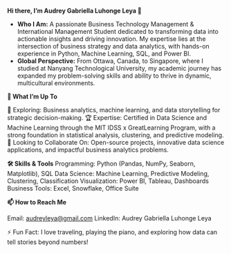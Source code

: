 **Hi there, I’m Audrey Gabriella Luhonge Leya 👋**

- **Who I Am:** A passionate Business Technology Management & International Management Student dedicated to transforming data into actionable insights and driving innovation. My expertise lies at the intersection of business strategy and data analytics, with hands-on experience in Python, Machine Learning, SQL, and Power BI.
- **Global Perspective:** From Ottawa, Canada, to Singapore, where I studied at Nanyang Technological University, my academic journey has expanded my problem-solving skills and ability to thrive in dynamic, multicultural environments.

**🚀 What I’m Up To**

👀 Exploring: Business analytics, machine learning, and data storytelling for strategic decision-making.
🏆 Expertise: Certified in Data Science and Machine Learning through the MIT IDSS x GreatLearning Program, with a strong foundation in statistical analysis, clustering, and predictive modeling.
💞️ Looking to Collaborate On: Open-source projects, innovative data science applications, and impactful business analytics problems.

**🛠️ Skills & Tools**
Programming: Python (Pandas, NumPy, Seaborn, Matplotlib), SQL
Data Science: Machine Learning, Predictive Modeling, Clustering, Classification
Visualization: Power BI, Tableau, Dashboards
Business Tools: Excel, Snowflake, Office Suite

**📫 How to Reach Me**

Email: audreyleya@gmail.com
LinkedIn: Audrey Gabriella Luhonge Leya

⚡ Fun Fact: I love traveling, playing the piano, and exploring how data can tell stories beyond numbers!
